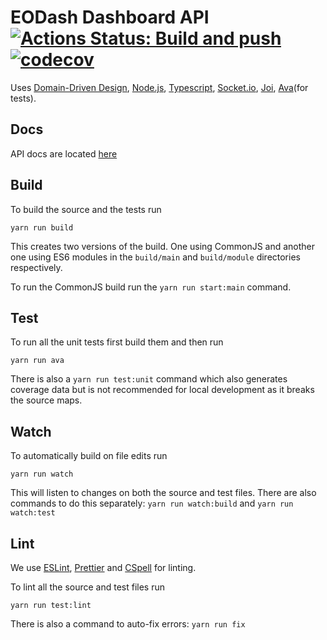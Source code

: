 # EODash Dashboard API [![Actions Status: Build and push](https://github.com/eurodatacube/eodash-dashboard-api/workflows/Build%20and%20push/badge.svg)](https://github.com/eurodatacube/eodash-dashboard-api/actions?query=workflow%3A"Build+and+push") [![codecov](https://codecov.io/gh/eurodatacube/eodash-dashboard-api/branch/master/graph/badge.svg?token=TQ4NLYC2CI)](https://codecov.io/gh/eurodatacube/eodash-dashboard-api)

Uses [Domain-Driven Design](https://en.wikipedia.org/wiki/Domain-driven_design), [Node.js](https://nodejs.org/en/), [Typescript](https://www.typescriptlang.org/), [Socket.io](https://socket.io/), [Joi](https://joi.dev/), [Ava](https://github.com/avajs/ava)(for tests).

## Docs

API docs are located [here](docs/API.md)

## Build

To build the source and the tests run

```
yarn run build
```

This creates two versions of the build. One using CommonJS and another one using ES6 modules in the `build/main` and `build/module` directories respectively.

To run the CommonJS build run the `yarn run start:main` command.

## Test

To run all the unit tests first build them and then run

```
yarn run ava
```

There is also a `yarn run test:unit` command which also generates coverage data but is not recommended for local development as it breaks the source maps.

## Watch

To automatically build on file edits run

```
yarn run watch
```

This will listen to changes on both the source and test files. There are also commands to do this separately: `yarn run watch:build` and `yarn run watch:test`

## Lint

We use [ESLint](https://eslint.org/), [Prettier](https://prettier.io/) and [CSpell](https://github.com/streetsidesoftware/cspell) for linting.

To lint all the source and test files run

```
yarn run test:lint
```

There is also a command to auto-fix errors: `yarn run fix`

